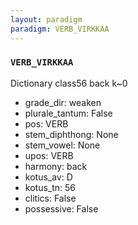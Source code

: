 ```yaml
---
layout: paradigm
paradigm: VERB_VIRKKAA
---
```

### ` VERB_VIRKKAA `

Dictionary class56 back k~0
* grade_dir: weaken
* plurale_tantum: False
* pos: VERB
* stem_diphthong: None
* stem_vowel: None
* upos: VERB
* harmony: back
* kotus_av: D
* kotus_tn: 56
* clitics: False
* possessive: False
